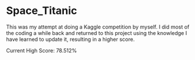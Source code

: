 # Space_Titanic

This was my attempt at doing a Kaggle competition by myself. I did most of the coding a while back and returned to this project using the knowledge I have learned to update it, resulting in a higher score. 

Current High Score: 78.512% 
